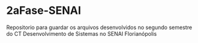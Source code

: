 # 2aFase-SENAI
Repositorio para guardar os arquivos desenvolvidos no segundo semestre do CT Desenvolvimento de Sistemas no SENAI Florianópolis
